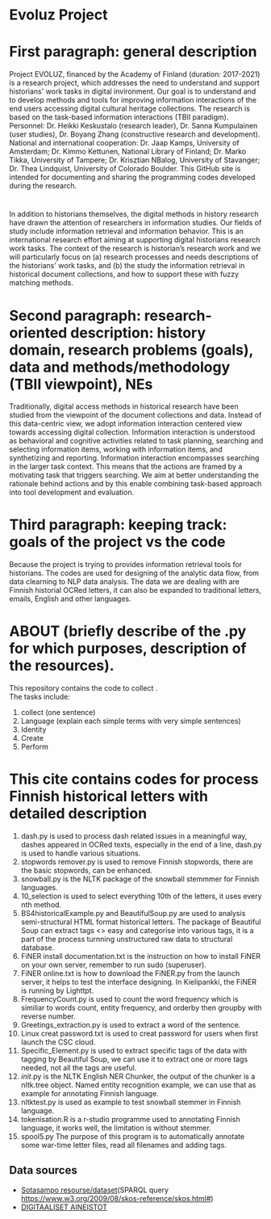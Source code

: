 # Evoluz Project
# First paragraph: general description
Project EVOLUZ, financed by the Academy of Finland (duration: 2017-2021) is a research project, which addresses the need to understand and support historians' work tasks in digital invironment.  Our goal is to understand and to develop methods and tools for improving information interactions of the end users accessing digital cultural heritage collections.  The research is based on the task-based information interactions (TBII paradigm). Personnel: Dr. Heikki Keskustalo (research leader), Dr. Sanna Kumpulainen (user studies), Dr. Boyang Zhang (constructive research and development). National and international cooperation: Dr. Jaap Kamps, University of Amsterdam; Dr. Kimmo Kettunen, National Library of Finland; Dr. Marko Tikka, University of Tampere; Dr. Krisztian NBalog, University of Stavanger; Dr. Thea Lindquist, University of Colorado Boulder.  This GitHub site is intended for documenting and sharing the programming codes developed during the research.
# 
In addition to historians themselves, the digital methods in history research have drawn the attention
of researchers in information studies. Our fields of study include information retrieval and
information behavior. This is an international research effort aiming at supporting digital historians
research work tasks. The context of the research is historian’s research work and we will particularly
focus on (a) research processes and needs descriptions of the historians' work tasks, and (b) the study
the information retrieval in historical document collections, and how to support these with fuzzy
matching methods.
# Second paragraph: research-oriented description: history domain, research problems (goals), data and methods/methodology (TBII viewpoint), NEs
Traditionally, digital access methods in historical research have been studied from the viewpoint of
the document collections and data. Instead of this data-centric view, we adopt information interaction
centered view towards accessing digital collection. Information interaction is understood as
behavioral and cognitive activities related to task planning, searching and selecting information items,
working with information items, and synthetizing and reporting.
Information interaction encompasses searching in the larger task context. This means that the actions
are framed by a motivating task that triggers searching. We aim at better understanding the rationale
behind actions and by this enable combining task-based approach into tool development and
evaluation.
# Third paragraph: keeping track: goals of the project vs the code
Because the project is trying to provides information retrieval tools for historians. The codes are used for designing of the analytic data flow, from data clearning to NLP data analysis. The data we are dealing with are Finnish historial OCRed letters, it can also be expanded to traditional letters, emails, English and other languages.

# ABOUT (briefly describe of the .py for which purposes, description of the resources).
This repository contains the code to collect .  
The tasks include:
1. collect (one sentence)
2. Language (explain each simple terms with very simple sentences)
3. Identity 
4. Create
5. Perform 

# This cite contains codes for process Finnish historical letters with detailed description

1. dash.py is used to process dash related issues in a meaningful way, dashes appeared in OCRed texts, especially in the end of a line, dash.py is used to handle various situations.
2. stopwords remover.py is used to remove Finnish stopwords, there are the basic stopwords, can be enhanced.
3. snowball.py is the NLTK package of the snowball stemmmer for Finnish languages.
4. 10_selection is used to select everything 10th of the letters, it uses every nth method.
5. BS4historicalExample.py and BeautifulSoup.py are used to analysis semi-structural HTML format historical letters. The package of Beautiful Soup can extract tags <> easy and categorise into various tags, it is a part of the process turnning unstructured raw data to structural database.
6. FiNER install documentation.txt is the instruction on how to install FiNER on your own server, remember to run sudo (superuser).
7. FiNER online.txt is how to download the FiNER.py from the launch server, it helps to test the interface designing. In Kielipankki, the FiNER is running by Lighttpt. 
8. FrequencyCount.py is used to count the word frequency which is similiar to words count, entity frequency, and orderby then groupby with reverse number.
9. Greetings_extraction.py is used to extract a word of the sentence.
10. Linux creat password.txt is used to creat password for users when first launch the CSC cloud.
11. Specific_Element.py is used to extract specific tags of the data with tagging by Beautiful Soup, we can use it to extract one or more tags needed, not all the tags are useful.
12. _init_.py is the NLTK English NER Chunker, the output of the chunker is a nltk.tree object. Named entity recognition example, we can use that as example for annotating Finnish language.
13. nltktest.py is used as example to test snowball stemmer in Finnish language.
14. tokenisation.R is a r-studio programme used to annotating Finnish language, it works well, the limitation is without stemmer.
15. spool5.py The purpose of this program is to automatically annotate some war-time letter files, read all filenames and adding tags.

## Data sources

* [Sotasampo resourse/dataset](http://www.ldf.fi/dataset/warsa)(SPARQL query https://www.w3.org/2009/08/skos-reference/skos.html#)
* [DIGITAALISET AINEISTOT](https://digi.kansalliskirjasto.fi/aikakausi/search)

